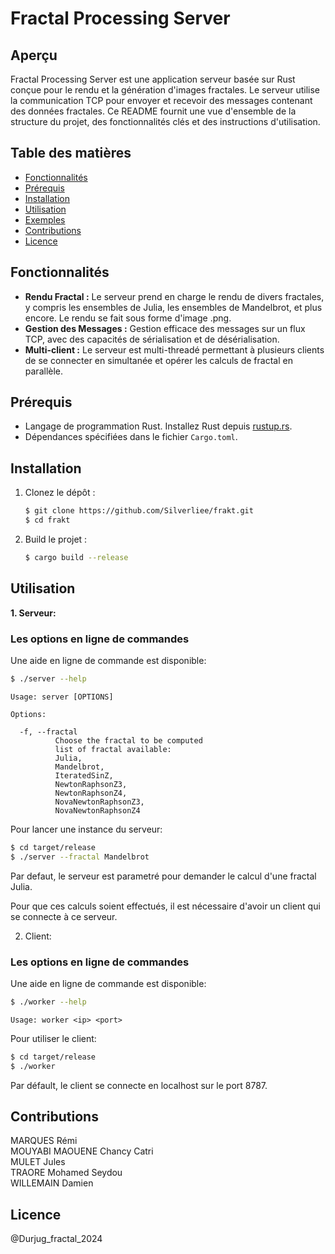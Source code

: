 # Fractal Processing Server

## Aperçu

Fractal Processing Server est une application serveur basée sur Rust conçue pour le rendu et la génération d'images fractales. Le serveur utilise la communication TCP pour envoyer et recevoir des messages contenant des données fractales. Ce README fournit une vue d'ensemble de la structure du projet, des fonctionnalités clés et des instructions d'utilisation.

## Table des matières

- [Fonctionnalités](#fonctionnalités)
- [Prérequis](#prérequis)
- [Installation](#installation)
- [Utilisation](#utilisation)
- [Exemples](#exemples)
- [Contributions](#contributions)
- [Licence](#licence)

## Fonctionnalités

- **Rendu Fractal :** Le serveur prend en charge le rendu de divers fractales, y compris les ensembles de Julia, les ensembles de Mandelbrot, et plus encore. Le rendu se fait sous forme d'image .png.
- **Gestion des Messages :** Gestion efficace des messages sur un flux TCP, avec des capacités de sérialisation et de désérialisation.
- **Multi-client :** Le serveur est multi-threadé permettant à plusieurs clients de se connecter en simultanée et opérer les calculs de fractal en parallèle.

## Prérequis

- Langage de programmation Rust. Installez Rust depuis [rustup.rs](https://rustup.rs/).
- Dépendances spécifiées dans le fichier `Cargo.toml`.

## Installation

1. Clonez le dépôt :

   ```bash
   $ git clone https://github.com/Silverliee/frakt.git
   $ cd frakt
   ```

2. Build le projet :
   ```bash
   $ cargo build --release
   ```

## Utilisation

**1. Serveur:**

### Les options en ligne de commandes

Une aide en ligne de commande est disponible:

```bash
$ ./server --help
```

```
Usage: server [OPTIONS]

Options:

  -f, --fractal
          Choose the fractal to be computed
          list of fractal available:
          Julia,
          Mandelbrot,
          IteratedSinZ,
          NewtonRaphsonZ3,
          NewtonRaphsonZ4,
          NovaNewtonRaphsonZ3,
          NovaNewtonRaphsonZ4
```

Pour lancer une instance du serveur:

```bash
$ cd target/release
$ ./server --fractal Mandelbrot
```

Par defaut, le serveur est parametré pour demander le calcul d'une fractal Julia.

Pour que ces calculs soient effectués, il est nécessaire d'avoir un client qui se connecte à ce serveur.

2. Client:

### Les options en ligne de commandes

Une aide en ligne de commande est disponible:

```bash
$ ./worker --help
```

```
Usage: worker <ip> <port>
```

Pour utiliser le client:

```bash
$ cd target/release
$ ./worker
```

Par défault, le client se connecte en localhost sur le port 8787.

## Contributions

MARQUES Rémi  
MOUYABI MAOUENE Chancy Catri  
MULET Jules  
TRAORE Mohamed Seydou  
WILLEMAIN Damien

## Licence

@Durjug_fractal_2024
